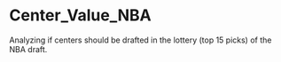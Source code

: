 # Center_Value_NBA
Analyzing if centers should be drafted in the lottery (top 15 picks) of the NBA draft.
